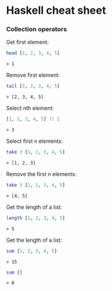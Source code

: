 # Haskell cheat sheet


### Collection operators

Get first element:
```haskell
head [1, 2, 3, 4, 5]
```
`> 1`

Remove first element:
```haskell
tail [1, 2, 3, 4, 5]
```
`> [2, 3, 4, 5]`

Select nth element:
```haskell
[1, 2, 3, 4, 5] !! 2
```
`> 3`


Select first n elements:
```haskell
take 3 [1, 2, 3, 4, 5]
```
`> [1, 2, 3]`


Remove the first n elements:
```haskell
take 3 [1, 2, 3, 4, 5]
```
`> [4, 5]`


Get the length of a list:
```haskell
length [1, 2, 3, 4, 5]
```
`> 5`



Get the length of a list:
```haskell
sum [1, 2, 3, 4, 5]
```
`> 15`
```haskell
sum []
```
`> 0`
